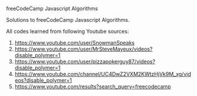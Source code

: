 freeCodeCamp Javascript Algorithms

Solutions to freeCodeCamp Javascript Algorithms.

All codes learned from following Youtube sources:

1. https://www.youtube.com/user/SnowmanSpeaks
2. https://www.youtube.com/user/MrSteveMayeux/videos?disable_polymer=1
3. https://www.youtube.com/user/pizzapokerguy87/videos?disable_polymer=1
4. https://www.youtube.com/channel/UC4DwZ2VXM2KWtzHjVk9M_xg/videos?disable_polymer=1
5. https://www.youtube.com/results?search_query=freecodecamp
